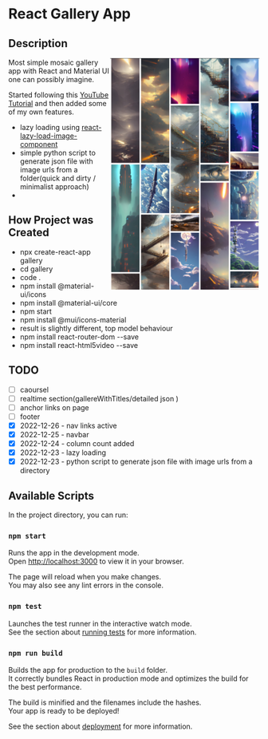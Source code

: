 # React Gallery App

## Description

<img src="./src/img/img0.jpg" alt="drawing" width="300" align="right"/>
Most simple mosaic gallery app with React and Material UI one can possibly imagine.

Started following this [YouTube Tutorial](https://www.youtube.com/watch?v=cDwa_JwuC-w) and then added some of my own features.

- lazy loading using [react-lazy-load-image-component](https://www.npmjs.com/package/react-lazy-load-image-component)
- simple python script to generate json file with image urls from a folder(quick and dirty / minimalist approach)
- 

## How Project was Created

- npx create-react-app gallery
- cd gallery
- code .
- npm install @material-ui/icons
- npm install @material-ui/core
- npm start
- npm install @mui/icons-material
- result is slightly different, top model behaviour
- npm install react-router-dom --save
- npm install react-html5video --save

## TODO

- [ ] caoursel
- [ ] realtime section(gallereWithTitles/detailed json )
- [ ] anchor links on page
- [ ] footer
- [x] 2022-12-26 - nav links active
- [x] 2022-12-25 - navbar
- [x] 2022-12-24 - column count added
- [x] 2022-12-23 - lazy loading
- [x] 2022-12-23 - python script to generate json file with image urls from a directory

## Available Scripts

In the project directory, you can run:

### `npm start`

Runs the app in the development mode.\
Open [http://localhost:3000](http://localhost:3000) to view it in your browser.

The page will reload when you make changes.\
You may also see any lint errors in the console.

### `npm test`

Launches the test runner in the interactive watch mode.\
See the section about [running tests](https://facebook.github.io/create-react-app/docs/running-tests) for more information.

### `npm run build`

Builds the app for production to the `build` folder.\
It correctly bundles React in production mode and optimizes the build for the best performance.

The build is minified and the filenames include the hashes.\
Your app is ready to be deployed!

See the section about [deployment](https://facebook.github.io/create-react-app/docs/deployment) for more information.
